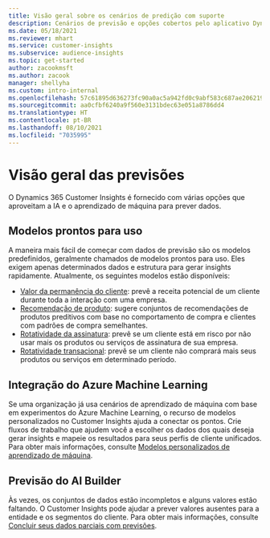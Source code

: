 ```yaml
---
title: Visão geral sobre os cenários de predição com suporte
description: Cenários de previsão e opções cobertos pelo aplicativo Dynamics 365 Customer Insights.
ms.date: 05/18/2021
ms.reviewer: mhart
ms.service: customer-insights
ms.subservice: audience-insights
ms.topic: get-started
author: zacookmsft
ms.author: zacook
manager: shellyha
ms.custom: intro-internal
ms.openlocfilehash: 57c61895d636273fc90a0ac5a942fd0c9abf583c687ae20621949554e581cdf8
ms.sourcegitcommit: aa0cfbf6240a9f560e3131bdec63e051a8786dd4
ms.translationtype: HT
ms.contentlocale: pt-BR
ms.lasthandoff: 08/10/2021
ms.locfileid: "7035995"
---
```

# <a name="predictions-overview"></a>Visão geral das previsões

O Dynamics 365 Customer Insights é fornecido com várias opções que aproveitam a IA e o aprendizado de máquina para prever dados. 

## <a name="out-of-box-models"></a>Modelos prontos para uso

A maneira mais fácil de começar com dados de previsão são os modelos predefinidos, geralmente chamados de modelos prontos para uso. Eles exigem apenas determinados dados e estrutura para gerar insights rapidamente. Atualmente, os seguintes modelos estão disponíveis: 
- [Valor da permanência do cliente](predict-customer-lifetime-value.md): prevê a receita potencial de um cliente durante toda a interação com uma empresa. 
- [Recomendação de produto](predict-product-recommendation.md): sugere conjuntos de recomendações de produtos preditivos com base no comportamento de compra e clientes com padrões de compra semelhantes.
- [Rotatividade da assinatura](predict-subscription-churn.md): prevê se um cliente está em risco por não usar mais os produtos ou serviços de assinatura de sua empresa.
- [Rotatividade transacional](predict-transactional-churn.md): prevê se um cliente não comprará mais seus produtos ou serviços em determinado período.

## <a name="azure-machine-learning-integration"></a>Integração do Azure Machine Learning

Se uma organização já usa cenários de aprendizado de máquina com base em experimentos do Azure Machine Learning, o recurso de modelos personalizados no Customer Insights ajuda a conectar os pontos. Crie fluxos de trabalho que ajudem você a escolher os dados dos quais deseja gerar insights e mapeie os resultados para seus perfis de cliente unificados. Para obter mais informações, consulte [Modelos personalizados de aprendizado de máquina](custom-models.md).

## <a name="ai-builder-prediction"></a>Previsão do AI Builder

Às vezes, os conjuntos de dados estão incompletos e alguns valores estão faltando. O Customer Insights pode ajudar a prever valores ausentes para a entidade e os segmentos do cliente. Para obter mais informações, consulte [Concluir seus dados parciais com previsões](predictions.md).
